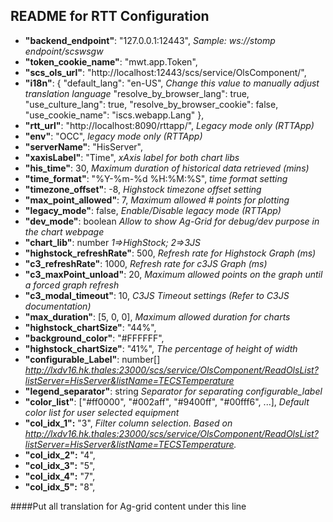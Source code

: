 ## README for RTT Configuration
-  **"backend_endpoint"**: "127.0.0.1:12443",     *Sample: ws://stomp endpoint/scswsgw*
-  **"token_cookie_name"**: "mwt.app.Token",
-  **"scs_ols_url"**: "http://localhost:12443/scs/service/OlsComponent/",
-  **"i18n"**: {
    "default_lang": "en-US",  *Change this value to manually adjust translation language*
    "resolve_by_browser_lang": true,  
    "use_culture_lang": true,
    "resolve_by_browser_cookie": false,
    "use_cookie_name": "iscs.webapp.Lang"
  },
-  **"rtt_url"**: "http://localhost:8090/rttapp/",  *Legacy mode only (RTTApp)*
-  **"env"**: "OCC",  *legacy mode only (RTTApp)*
-  **"serverName"**: "HisServer", 
-  **"xaxisLabel"**: "Time",  *xAxis label for both chart libs*
-  **"his_time"**: 30,  *Maximum duration of historical data retrieved (mins)*
-  **"time_format"**: "%Y-%m-%d %H:%M:%S",  *time format setting*
-  **"timezone_offset"**: -8,     *Highstock timezone offset setting*
-  **"max_point_allowed"**: 7,    *Maximum allowed # points for plotting*
-  **"legacy_mode"**: false,  *Enable/Disable legacy mode (RTTApp)*
-  **"dev_mode"**: boolean     *Allow to show Ag-Grid for debug/dev purpose in the chart webpage*
-  **"chart_lib"**: number       *1=>HighStock; 2=>3JS*
-  **"highstock_refreshRate"**: 500,  *Refresh rate for Highstock Graph (ms)*
-  **"c3_refreshRate"**: 1000,  *Refresh rate for c3JS Graph (ms)*
-  **"c3_maxPoint_unload"**: 20,  *Maximum allowed points on the graph until a forced graph refresh*
-  **"c3_modal_timeout"**: 10,  *C3JS Timeout settings (Refer to C3JS documentation)*
-  **"max_duration"**: [5, 0, 0], *Maximum allowed duration for charts*
-  **"highstock_chartSize"**: "44%",
-  **"background_color"**: "#FFFFFF",
-  **"highstock_chartSize"**: "41%",  *The percentage of height of width*
-  **"configurable_Label"**: number[]  *http://lxdv16.hk.thales:23000/scs/service/OlsComponent/ReadOlsList?listServer=HisServer&listName=TECSTemperature*
-  **"legend_separator"**: string *Separator for separating configurable_label*
-  **"color_list"**: ["#ff0000", "#002aff", "#9400ff", "#00fff6", ...],   *Default color list for user selected equipment*
-  **"col_idx_1":** "3", *Filter column selection. Based on http://lxdv16.hk.thales:23000/scs/service/OlsComponent/ReadOlsList?listServer=HisServer&listName=TECSTemperature.*
-  **"col_idx_2":** "4",
-  **"col_idx_3":** "5",
-  **"col_idx_4":** "7",
-  **"col_idx_5":** "8",


####Put all translation for Ag-grid content under this line